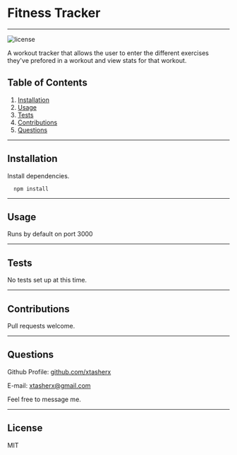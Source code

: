 # Fitness Tracker

---

![license](https://img.shields.io/badge/license-MIT-lightgrey&?style=for-the-badge&logo=appveyor)

A workout tracker that allows the user to enter the different exercises they've prefored in a workout and view stats for that workout.

## Table of Contents

1. [Installation](#installation)
2. [Usage](#usage)
3. [Tests](#tests)
4. [Contributions](#contributions)
5. [Questions](#questions)

---

## Installation

Install dependencies.

```
  npm install
```

---

## Usage

Runs by default on port 3000

---

## Tests

No tests set up at this time.

---

## Contributions

Pull requests welcome.

---

## Questions

Github Profile: [github.com/xtasherx](https://github.com/xtasherx)

E-mail: xtasherx@gmail.com

Feel free to message me.

---

## License

MIT
